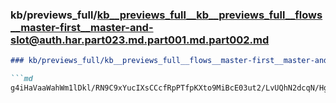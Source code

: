 ### kb/previews_full/kb__previews_full__kb__previews_full__flows__master-first__master-and-slot@auth.har.part023.md.part001.md.part002.md

```md
### kb/previews_full/kb__previews_full__flows__master-first__master-and-slot@auth.har.part023.md.part001.md (part 002)

```md
g4iHaVaaWahWm1lDkl/RN9C9xYucIXsCCcfRpPTfpKXto9MiBcE03ut2/LvUQhN2dcqN/HgP71YJTdk168C/TSucv7NbuXE/
```

```

```
